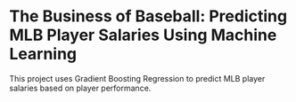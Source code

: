# The Business of Baseball: Predicting MLB Player Salaries Using Machine Learning

This project uses Gradient Boosting Regression to predict MLB player salaries based on player performance. 
